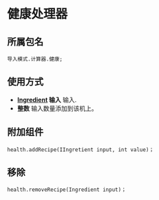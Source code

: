 # 健康处理器

## 所属包名
```zenscript
导入模式.计算器.健康;
```

## 使用方式

- **[Ingredient](/Vanilla/Variable_Types/IIngredient/) 输入** 输入.
- **整数** 输入数量添加到该机上。

## 附加组件
```zenscript
health.addRecipe(IIngretient input, int value)；
```

## 移除
```zenscript
health.removeRecipe(Ingredient input)；
```